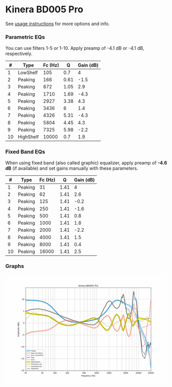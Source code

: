 # Kinera BD005 Pro
See [usage instructions](https://github.com/jaakkopasanen/AutoEq#usage) for more options and info.

### Parametric EQs
You can use filters 1-5 or 1-10. Apply preamp of -4.1 dB or -4.1 dB, respectively.

|   # | Type      |   Fc (Hz) |    Q |   Gain (dB) |
|-----|-----------|-----------|------|-------------|
|   1 | LowShelf  |       105 | 0.7  |         4   |
|   2 | Peaking   |       166 | 0.61 |        -1.5 |
|   3 | Peaking   |       872 | 1.05 |         2.9 |
|   4 | Peaking   |      1710 | 1.69 |        -4.3 |
|   5 | Peaking   |      2927 | 3.38 |         4.3 |
|   6 | Peaking   |      3436 | 6    |         1.4 |
|   7 | Peaking   |      4326 | 5.31 |        -4.3 |
|   8 | Peaking   |      5804 | 4.45 |         4.3 |
|   9 | Peaking   |      7325 | 5.98 |        -2.2 |
|  10 | HighShelf |     10000 | 0.7  |         1.9 |

### Fixed Band EQs
When using fixed band (also called graphic) equalizer, apply preamp of **-4.6 dB** (if available) and set gains manually with these parameters.

|   # | Type    |   Fc (Hz) |    Q |   Gain (dB) |
|-----|---------|-----------|------|-------------|
|   1 | Peaking |        31 | 1.41 |         4   |
|   2 | Peaking |        62 | 1.41 |         2.6 |
|   3 | Peaking |       125 | 1.41 |        -0.2 |
|   4 | Peaking |       250 | 1.41 |        -1.6 |
|   5 | Peaking |       500 | 1.41 |         0.8 |
|   6 | Peaking |      1000 | 1.41 |         1.8 |
|   7 | Peaking |      2000 | 1.41 |        -2.2 |
|   8 | Peaking |      4000 | 1.41 |         1.5 |
|   9 | Peaking |      8000 | 1.41 |         0.4 |
|  10 | Peaking |     16000 | 1.41 |         2.5 |

### Graphs
![](./Kinera%20BD005%20Pro.png)
